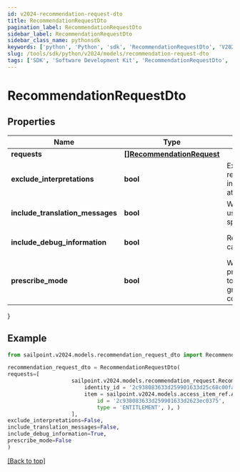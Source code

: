```yaml
---
id: v2024-recommendation-request-dto
title: RecommendationRequestDto
pagination_label: RecommendationRequestDto
sidebar_label: RecommendationRequestDto
sidebar_class_name: pythonsdk
keywords: ['python', 'Python', 'sdk', 'RecommendationRequestDto', 'V2024RecommendationRequestDto'] 
slug: /tools/sdk/python/v2024/models/recommendation-request-dto
tags: ['SDK', 'Software Development Kit', 'RecommendationRequestDto', 'V2024RecommendationRequestDto']
---
```


# RecommendationRequestDto


## Properties

Name | Type | Description | Notes
------------ | ------------- | ------------- | -------------
**requests** | [**[]RecommendationRequest**](recommendation-request) |  | [optional] 
**exclude_interpretations** | **bool** | Exclude interpretations in the response if \"true\". Return interpretations in the response if this attribute is not specified. | [optional] [default to False]
**include_translation_messages** | **bool** | When set to true, the calling system uses the translated messages for the specified language | [optional] [default to False]
**include_debug_information** | **bool** | Returns the recommender calculations if set to true | [optional] [default to False]
**prescribe_mode** | **bool** | When set to true, uses prescribedRulesRecommenderConfig to get identity attributes and peer group threshold instead of standard config. | [optional] [default to False]
}

## Example

```python
from sailpoint.v2024.models.recommendation_request_dto import RecommendationRequestDto

recommendation_request_dto = RecommendationRequestDto(
requests=[
                    sailpoint.v2024.models.recommendation_request.Recommendation Request(
                        identity_id = '2c938083633d259901633d25c68c00fa', 
                        item = sailpoint.v2024.models.access_item_ref.Access Item Ref(
                            id = '2c938083633d259901633d2623ec0375', 
                            type = 'ENTITLEMENT', ), )
                    ],
exclude_interpretations=False,
include_translation_messages=False,
include_debug_information=True,
prescribe_mode=False
)

```
[[Back to top]](#) 

